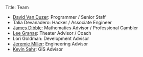 Title: Team

* [David Van Duzer](https://twitter.com/dvanduzer): Programmer / Senior Staff
* Talia Devanadero: Hacker / Associate Engineer
* [James Dibble](http://math.rutgers.edu/~jdibble/): Mathematics Advisor / Professional Gambler
* [Lee Granas](https://plus.google.com/101148274403552015855/about): Theater Advisor / Coach
* Lori Goldman: Development Advisor
* [Jeremie Miller](http://telehash.org): Engineering Advisor
* [Kevin Sahr](http://discreteglobalgrids.org): GIS Advisor
